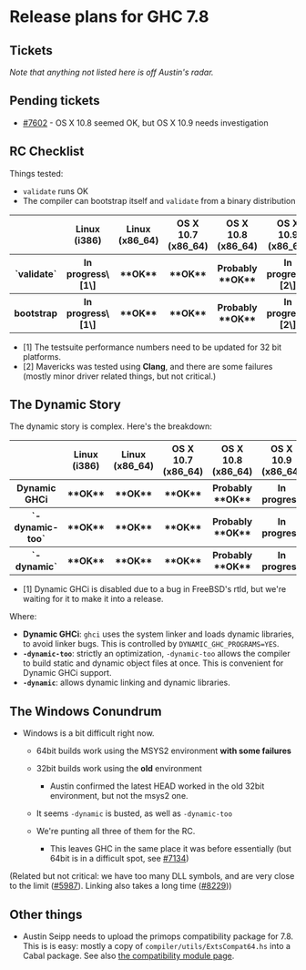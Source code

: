 # Release plans for GHC 7.8

## Tickets

*Note that anything not listed here is off Austin's radar.*

## Pending tickets

- [\#7602](https://gitlab.haskell.org//ghc/ghc/issues/7602) - OS X 10.8 seemed OK, but OS X 10.9 needs investigation

## RC Checklist


Things tested:

- `validate` runs OK
- The compiler can bootstrap itself and `validate` from a binary distribution

<table><tr><th></th>
<th>Linux (i386)</th>
<th>Linux (x86_64)</th>
<th>OS X 10.7 (x86_64)</th>
<th>OS X 10.8 (x86_64)</th>
<th>OS X 10.9 (x86_64)</th>
<th>Windows i386</th>
<th>Windows x86_64
</th></tr>
<tr><th>`validate`</th>
<th>In progress\[1\]</th>
<th>**OK**</th>
<th>**OK**</th>
<th>Probably **OK**</th>
<th>In progress\[2\]</th>
<th>**OK**\[1\]</th>
<th>**OK**\[1\]
</th></tr>
<tr><th>bootstrap </th>
<th>In progress\[1\]</th>
<th>**OK**</th>
<th>**OK**</th>
<th>Probably **OK**</th>
<th>In progress\[2\]</th>
<th>**OK**\[1\]</th>
<th>**OK**\[1\]
</th></tr></table>

- \[1\] The testsuite performance numbers need to be updated for 32 bit platforms.
- \[2\] Mavericks was tested using **Clang**, and there are some failures (mostly minor driver related things, but not critical.)

## The Dynamic Story


The dynamic story is complex. Here's the breakdown:

<table><tr><th></th>
<th>Linux (i386)</th>
<th>Linux (x86_64)</th>
<th>OS X 10.7 (x86_64)</th>
<th>OS X 10.8 (x86_64)</th>
<th>OS X 10.9 (x86_64)</th>
<th>Windows i386</th>
<th>Windows x86_64</th>
<th>FreeBSD
</th></tr>
<tr><th>Dynamic GHCi  </th>
<th>**OK**</th>
<th>**OK**</th>
<th>**OK**</th>
<th>Probably **OK**</th>
<th>In progress</th>
<th>**NO**</th>
<th>**NO**</th>
<th>**NO**\[1\]
</th></tr>
<tr><th>`-dynamic-too`</th>
<th>**OK**</th>
<th>**OK**</th>
<th>**OK**</th>
<th>Probably **OK**</th>
<th>In progress</th>
<th>**NO**</th>
<th>**NO**</th>
<th>**OK**</th></tr>
<tr><th>`-dynamic`</th>
<th>**OK**</th>
<th>**OK**</th>
<th>**OK**</th>
<th>Probably **OK**</th>
<th>In progress</th>
<th>**NO**</th>
<th>**NO**</th>
<th>**OK**</th></tr></table>

- \[1\] Dynamic GHCi is disabled due to a bug in FreeBSD's rtld, but we're waiting for it to make it into a release.


Where:

- **Dynamic GHCi**: `ghci` uses the system linker and loads dynamic libraries, to avoid linker bugs. This is controlled by `DYNAMIC_GHC_PROGRAMS=YES`.
- **`-dynamic-too`**: strictly an optimization, `-dynamic-too` allows the compiler to build static and dynamic object files at once. This is convenient for Dynamic GHCi support.
- **`-dynamic`**: allows dynamic linking and dynamic libraries.

## The Windows Conundrum

- Windows is a bit difficult right now.

  - 64bit builds work using the MSYS2 environment **with some failures**
  - 32bit builds work using the **old** environment

    - Austin confirmed the latest HEAD worked in the old 32bit environment, but not the msys2 one.
  - It seems `-dynamic` is busted, as well as `-dynamic-too`
  - We're punting all three of them for the RC.

    - This leaves GHC in the same place it was before essentially (but 64bit is in a difficult spot, see [\#7134](https://gitlab.haskell.org//ghc/ghc/issues/7134))


(Related but not critical: we have too many DLL symbols, and are very close to the limit ([\#5987](https://gitlab.haskell.org//ghc/ghc/issues/5987)). Linking also takes a long time ([\#8229](https://gitlab.haskell.org//ghc/ghc/issues/8229)))

## Other things

- Austin Seipp needs to upload the primops compatibility package for 7.8. This is is easy: mostly a copy of `compiler/utils/ExtsCompat64.hs` into a Cabal package. See also [ the compatibility module page](http://www.haskell.org/haskellwiki/Compatibility_Modules).
